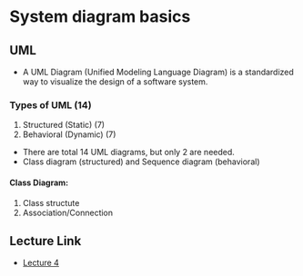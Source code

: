 # System diagram basics

## UML

- A UML Diagram (Unified Modeling Language Diagram) is a standardized way to visualize the design of a software system.

### Types of UML (14)

1. Structured (Static) (7) </br>
2. Behavioral (Dynamic) (7)

- There are total 14 UML diagrams, but only 2 are needed.
- Class diagram (structured) and Sequence diagram (behavioral)

#### Class Diagram:
1. Class structute
2. Association/Connection

## Lecture Link
- [Lecture 4](https://youtu.be/nPJyyO9pb5s?si=-v0rGEyoMr3XkWSz)